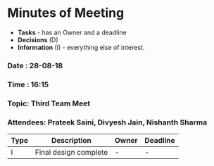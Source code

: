 # Minutes of Meeting

* **Tasks** - has an Owner and a deadline
* **Decisions** (D)
* **Information** (I) - everything else of interest.
 
### Date : 28-08-18
### Time : 16:15
### Topic: Third Team Meet
### Attendees: Prateek Saini, Divyesh Jain, Nishanth Sharma

Type | Description | Owner | Deadline
---- | ---- | ---- | ----
I | Final design complete | - | -
